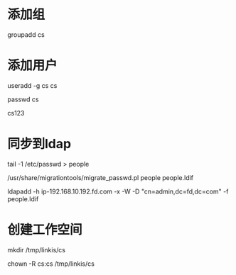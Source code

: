 <!--
 * @Author: wjn
 * @Date: 2020-02-28 16:34:18
 * @LastEditors: wjn
 * @LastEditTime: 2020-02-28 16:39:20
 -->


# 添加组

groupadd cs

# 添加用户

useradd -g cs cs

passwd cs  

cs123

# 同步到ldap

tail -1 /etc/passwd > people  

/usr/share/migrationtools/migrate_passwd.pl people people.ldif  

ldapadd -h ip-192.168.10.192.fd.com -x -W -D "cn=admin,dc=fd,dc=com" -f people.ldif

# 创建工作空间

mkdir /tmp/linkis/cs

chown -R cs:cs /tmp/linkis/cs